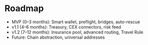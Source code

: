 # Roadmap
- MVP (0–3 months): Smart wallet, preflight, bridges, auto-rescue
- v1.1 (4–6 months): Treasury, CEX connectors, risk feed
- v1.2 (7–12 months): Insurance pool, advanced routing, Travel Rule
- Future: Chain abstraction, universal addresses

